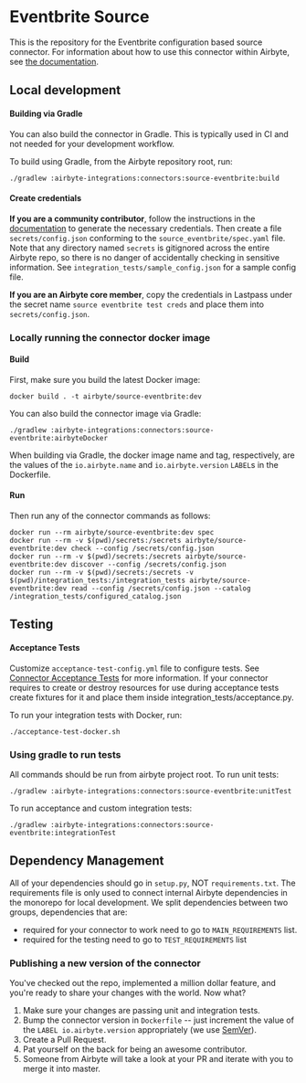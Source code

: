 # Eventbrite Source

This is the repository for the Eventbrite configuration based source connector.
For information about how to use this connector within Airbyte, see [the documentation](https://docs.airbyte.com/integrations/sources/eventbrite).

## Local development

#### Building via Gradle
You can also build the connector in Gradle. This is typically used in CI and not needed for your development workflow.

To build using Gradle, from the Airbyte repository root, run:
```
./gradlew :airbyte-integrations:connectors:source-eventbrite:build
```

#### Create credentials
**If you are a community contributor**, follow the instructions in the [documentation](https://docs.airbyte.com/integrations/sources/eventbrite)
to generate the necessary credentials. Then create a file `secrets/config.json` conforming to the `source_eventbrite/spec.yaml` file.
Note that any directory named `secrets` is gitignored across the entire Airbyte repo, so there is no danger of accidentally checking in sensitive information.
See `integration_tests/sample_config.json` for a sample config file.

**If you are an Airbyte core member**, copy the credentials in Lastpass under the secret name `source eventbrite test creds`
and place them into `secrets/config.json`.

### Locally running the connector docker image

#### Build
First, make sure you build the latest Docker image:
```
docker build . -t airbyte/source-eventbrite:dev
```

You can also build the connector image via Gradle:
```
./gradlew :airbyte-integrations:connectors:source-eventbrite:airbyteDocker
```
When building via Gradle, the docker image name and tag, respectively, are the values of the `io.airbyte.name` and `io.airbyte.version` `LABEL`s in
the Dockerfile.

#### Run
Then run any of the connector commands as follows:
```
docker run --rm airbyte/source-eventbrite:dev spec
docker run --rm -v $(pwd)/secrets:/secrets airbyte/source-eventbrite:dev check --config /secrets/config.json
docker run --rm -v $(pwd)/secrets:/secrets airbyte/source-eventbrite:dev discover --config /secrets/config.json
docker run --rm -v $(pwd)/secrets:/secrets -v $(pwd)/integration_tests:/integration_tests airbyte/source-eventbrite:dev read --config /secrets/config.json --catalog /integration_tests/configured_catalog.json
```
## Testing

#### Acceptance Tests
Customize `acceptance-test-config.yml` file to configure tests. See [Connector Acceptance Tests](https://docs.airbyte.com/connector-development/testing-connectors/connector-acceptance-tests-reference) for more information.
If your connector requires to create or destroy resources for use during acceptance tests create fixtures for it and place them inside integration_tests/acceptance.py.

To run your integration tests with Docker, run:
```
./acceptance-test-docker.sh
```

### Using gradle to run tests
All commands should be run from airbyte project root.
To run unit tests:
```
./gradlew :airbyte-integrations:connectors:source-eventbrite:unitTest
```
To run acceptance and custom integration tests:
```
./gradlew :airbyte-integrations:connectors:source-eventbrite:integrationTest
```

## Dependency Management
All of your dependencies should go in `setup.py`, NOT `requirements.txt`. The requirements file is only used to connect internal Airbyte dependencies in the monorepo for local development.
We split dependencies between two groups, dependencies that are:
* required for your connector to work need to go to `MAIN_REQUIREMENTS` list.
* required for the testing need to go to `TEST_REQUIREMENTS` list

### Publishing a new version of the connector
You've checked out the repo, implemented a million dollar feature, and you're ready to share your changes with the world. Now what?
1. Make sure your changes are passing unit and integration tests.
1. Bump the connector version in `Dockerfile` -- just increment the value of the `LABEL io.airbyte.version` appropriately (we use [SemVer](https://semver.org/)).
1. Create a Pull Request.
1. Pat yourself on the back for being an awesome contributor.
1. Someone from Airbyte will take a look at your PR and iterate with you to merge it into master.
